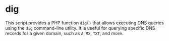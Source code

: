 # dig
This script provides a PHP function `dig()` that allows executing DNS queries using the `dig` command-line utility. It is useful for querying specific DNS records for a given domain, such as `A`, `MX`, `TXT`, and more.
